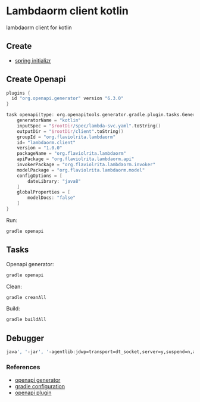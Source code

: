 # Lambdaorm client kotlin

lambdaorm client for kotlin

## Create

- [spring initializr](https://start.spring.io/#!type=gradle-project-kotlin&language=kotlin&platformVersion=3.0.4&packaging=jar&jvmVersion=11&groupId=com.flaviolionelrita&artifactId=lambdaorm.client&name=lambdaorm.client&description=lambdaorm%20client%20for%20kotlin&packageName=com.flaviolionelrita.lambdaorm.client)

## Create Openapi

```kotlin
plugins {
  id "org.openapi.generator" version "6.3.0"
}

task openapi(type: org.openapitools.generator.gradle.plugin.tasks.GenerateTask){
    generatorName = "kotlin"
    inputSpec = "$rootDir/spec/lambda-svc.yaml".toString()
    outputDir = "$rootDir/client".toString()
    groupId = "org.flaviolrita.lambdaorm"
    id= "lambdaorm.client"
    version = "1.0.0"
    packageName = "org.flaviolrita.lambdaorm"
    apiPackage = "org.flaviolrita.lambdaorm.api"
    invokerPackage = "org.flaviolrita.lambdaorm.invoker"
    modelPackage = "org.flaviolrita.lambdaorm.model"
    configOptions = [
        dateLibrary: "java8"
    ]
    globalProperties = [
        modelDocs: "false"
    ]
}
```

Run:

```sh
gradle openapi
```



## Tasks

Openapi generator:

```sh
gradle openapi
```

Clean:

```sh
gradle creanAll
```

Build:

```sh
gradle buildAll
```



## Debugger

```sh
java', '-jar', '-agentlib:jdwp=transport=dt_socket,server=y,suspend=n,address=*:5005', 'build/libs/lambdaorm.client-1.0.0.jar
```

### References

- [openapi generator](https://openapi-generator.tech/)
- [gradle configuration](https://openapi-generator.tech/docs/configuration/)
- [openapi plugin](https://github.com/OpenAPITools/openapi-generator/tree/master/modules/openapi-generator-gradle-plugin)

